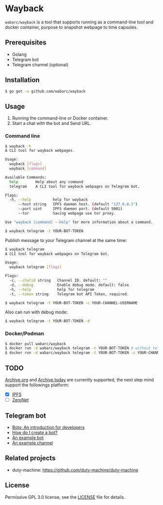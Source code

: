 # Wayback

`wabarc/wayback` is a tool that supports running as a command-line tool and docker container, purpose to snapshot webpage to time capsules.

## Prerequisites

- Golang
- Telegram bot
- Telegram channel (optional)

## Installation

```sh
$ go get -u github.com/wabarc/wayback
```

## Usage

1. Running the command-line or Docker container.
2. Start a chat with the bot and Send URL.

### Command line

```sh
$ wayback -h
A CLI tool for wayback webpages.

Usage:
  wayback [flags]
  wayback [command]

Available Commands:
  help        Help about any command
  telegram    A CLI tool for wayback webpages on Telegram bot.

Flags:
  -h, --help          help for wayback
      --host string   IPFS daemon host. (default "127.0.0.1")
      --port uint     IPFS daemon port. (default 5001)
      --tor           Saving webpage use tor proxy.

Use "wayback [command] --help" for more information about a command.

$ wayback telegram -t YOUR-BOT-TOKEN
```

Publish message to your Telegram channel at the same time:

```sh
$ wayback telegram
A CLI tool for wayback webpages on Telegram bot.

Usage:
  wayback telegram [flags]

Flags:
  -c, --chatid string   Channel ID. default: ""
  -d, --debug           Enable debug mode. default: false
  -h, --help            help for telegram
  -t, --token string    Telegram bot API Token, required.

$ wayback telegram -t YOUR-BOT-TOKEN -c YOUR-CHANNEL-USERNAME
```

Also can run with debug mode:

```sh
$ wayback telegram -t YOUR-BOT-TOKEN -d
```

### Docker/Podman

```sh
$ docker pull wabarc/wayback
$ docker run -d wabarc/wayback telegram -t YOUR-BOT-TOKEN # without telegram channel
$ docker run -d wabarc/wayback telegram -t YOUR-BOT-TOKEN -c YOUR-CHANNEL-USERNAME # with telegram channel
```

## TODO

[Archive.org](https://web.archive.org/) and [Archive.today](https://archive.today/) are currently supported, the next step mind support the followings platform:

- [x] [IPFS](https://ipfs.io/)
- [ ] [ZeroNet](https://zeronet.io/)

## Telegram bot

- [Bots: An introduction for developers](https://core.telegram.org/bots)
- [How do I create a bot?](https://core.telegram.org/bots#3-how-do-i-create-a-bot)
- [An example bot](http://t.me/wabarc_bot)
- [An example channel](http://t.me/wabarc)

## Related projects

- duty-machine: <https://github.com/duty-machine/duty-machine>

## License

Permissive GPL 3.0 license, see the [LICENSE](https://github.com/wabarc/wayback/blob/master/LICENSE) file for details.
